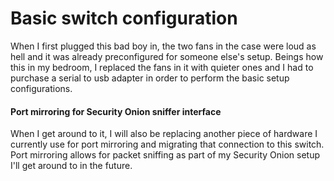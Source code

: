 # Basic switch configuration

When I first plugged this bad boy in, the two fans in the case were loud as hell and it was already preconfigured for someone else's setup.  Beings how this in my bedroom, I replaced the fans in it with quieter ones and I had to purchase a serial to usb adapter in order to perform the basic setup configurations.

#### Port mirroring for Security Onion sniffer interface

When I get around to it, I will also be replacing another piece of hardware I currently use for port mirroring and migrating that connection to this switch.  Port mirroring allows for packet sniffing as part of my Security Onion setup I'll get around to in the future.

